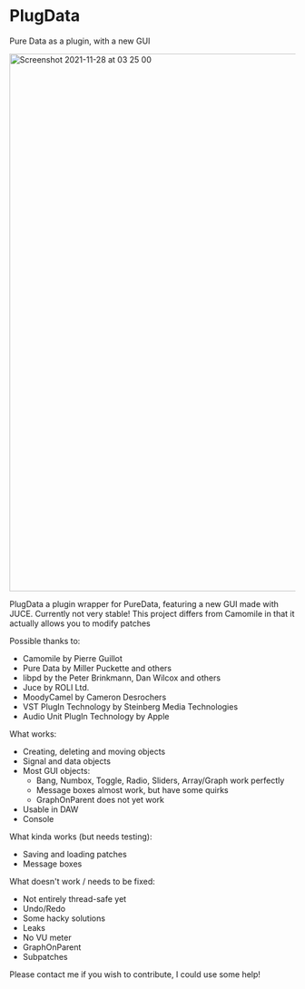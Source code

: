# PlugData
Pure Data as a plugin, with a new GUI

<img width="948" alt="Screenshot 2021-11-28 at 03 25 00" src="https://user-images.githubusercontent.com/44585538/143726469-66ece9d1-77ba-46e3-a24e-7e2ff650dc4d.png">

PlugData a plugin wrapper for PureData, featuring a new GUI made with JUCE. Currently not very stable!
This project differs from Camomile in that it actually allows you to modify patches

Possible thanks to:

- Camomile by Pierre Guillot
- Pure Data by Miller Puckette and others
- libpd by the Peter Brinkmann, Dan Wilcox and others
- Juce by ROLI Ltd.
- MoodyCamel by Cameron Desrochers
- VST PlugIn Technology by Steinberg Media Technologies
- Audio Unit PlugIn Technology by Apple

What works:
- Creating, deleting and moving objects
- Signal and data objects
- Most GUI objects:
  - Bang, Numbox, Toggle, Radio, Sliders, Array/Graph work perfectly
  - Message boxes almost work, but have some quirks
  - GraphOnParent does not yet work
- Usable in DAW
- Console

What kinda works (but needs testing):
- Saving and loading patches
- Message boxes

What doesn't work / needs to be fixed:
- Not entirely thread-safe yet
- Undo/Redo
- Some hacky solutions
- Leaks
- No VU meter
- GraphOnParent
- Subpatches

Please contact me if you wish to contribute, I could use some help!
